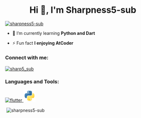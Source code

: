 <h1 align="center">Hi 👋, I'm Sharpness5-sub</h1>
<p align="left"> <a href="https://github.com/ryo-ma/github-profile-trophy"><img src="https://github-profile-trophy.vercel.app/?username=sharpness5-sub" alt="sharpness5-sub" /></a> </p>

- 🌱 I’m currently learning **Python and Dart**

- ⚡ Fun fact **I enjoying AtCoder**

<h3 align="left">Connect with me:</h3>
<p align="left">
<a href="https://twitter.com/sharp5_sub" target="blank"><img align="center" src="https://raw.githubusercontent.com/rahuldkjain/github-profile-readme-generator/master/src/images/icons/Social/twitter.svg" alt="sharp5_sub" height="30" width="40" /></a>
</p>

<h3 align="left">Languages and Tools:</h3>
<p align="left"> <a href="https://flutter.dev" target="_blank" rel="noreferrer"> <img src="https://www.vectorlogo.zone/logos/flutterio/flutterio-icon.svg" alt="flutter" width="40" height="40"/> </a> <a href="https://www.python.org" target="_blank" rel="noreferrer"> <img src="https://raw.githubusercontent.com/devicons/devicon/master/icons/python/python-original.svg" alt="python" width="40" height="40"/> </a> </p>

<p>&nbsp;<img align="center" src="https://github-readme-stats.vercel.app/api?username=sharpness5-sub&show_icons=true&locale=en" alt="sharpness5-sub" /></p>
